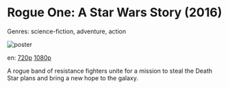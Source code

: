 # Rogue One: A Star Wars Story (2016)

Genres: science-fiction, adventure, action

![poster](http://image.tmdb.org/t/p/w500/qjiskwlV1qQzRCjpV0cL9pEMF9a.jpg)

en:
  [720p](magnet:?xt=urn:btih:4EFBD93BE04228A5D8E51CC19D8CD405E209DB1A&tr=udp://glotorrents.pw:6969/announce&tr=udp://tracker.opentrackr.org:1337/announce&tr=udp://torrent.gresille.org:80/announce&tr=udp://tracker.openbittorrent.com:80&tr=udp://tracker.coppersurfer.tk:6969&tr=udp://tracker.leechers-paradise.org:6969&tr=udp://p4p.arenabg.ch:1337&tr=udp://tracker.internetwarriors.net:1337)
  [1080p](magnet:?xt=urn:btih:FC9B4318E4D45FF9B52E60D28177D58BC573CC0D&tr=udp://glotorrents.pw:6969/announce&tr=udp://tracker.opentrackr.org:1337/announce&tr=udp://torrent.gresille.org:80/announce&tr=udp://tracker.openbittorrent.com:80&tr=udp://tracker.coppersurfer.tk:6969&tr=udp://tracker.leechers-paradise.org:6969&tr=udp://p4p.arenabg.ch:1337&tr=udp://tracker.internetwarriors.net:1337)
  


A rogue band of resistance fighters unite for a mission to steal the Death Star plans and bring a new hope to the galaxy.